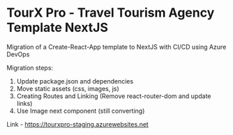 # TourX Pro - Travel Tourism Agency Template NextJS

Migration of a Create-React-App template to NextJS with CI/CD using Azure DevOps

Migration steps:

1. Update package.json and dependencies
2. Move static assets (css, images, js)
3. Creating Routes and Linking (Remove react-router-dom and update links)
4. Use Image next component (still converting)


Link - https://tourxpro-staging.azurewebsites.net
